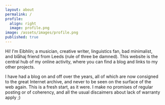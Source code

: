 ```yaml
---
layout: about
permalink: /
profile:
  align: right
  image: profile.png
image: /assets/images/profile.png
published: true
---
```


Hi! I'm Eibhlín; a musician, creative writer, linguistics fan, bad minimalist, and blåhaj friend from Leeds (rule of three be damned). This website is the central hub of my online activity, where you can find a blog and links to my other projects.

I have had a blog on and off over the years, all of which are now consigned to the great Internet archive, and never to be seen on the surface of the web again. This is a fresh start, as it were. I make no promises of regular posting or of coherency, and all the usual discaimers about lack of warranty apply ;)
